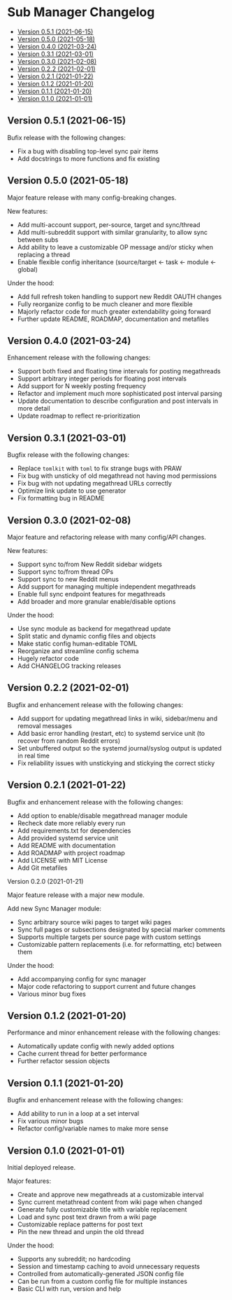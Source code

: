 # Sub Manager Changelog


<!-- markdownlint-disable -->
<!-- START doctoc generated TOC please keep comment here to allow auto update -->
<!-- DON'T EDIT THIS SECTION, INSTEAD RE-RUN doctoc TO UPDATE -->

- [Version 0.5.1 (2021-06-15)](#version-051-2021-06-15)
- [Version 0.5.0 (2021-05-18)](#version-050-2021-05-18)
- [Version 0.4.0 (2021-03-24)](#version-040-2021-03-24)
- [Version 0.3.1 (2021-03-01)](#version-031-2021-03-01)
- [Version 0.3.0 (2021-02-08)](#version-030-2021-02-08)
- [Version 0.2.2 (2021-02-01)](#version-022-2021-02-01)
- [Version 0.2.1 (2021-01-22)](#version-021-2021-01-22)
- [Version 0.1.2 (2021-01-20)](#version-012-2021-01-20)
- [Version 0.1.1 (2021-01-20)](#version-011-2021-01-20)
- [Version 0.1.0 (2021-01-01)](#version-010-2021-01-01)

<!-- END doctoc generated TOC please keep comment here to allow auto update -->
<!-- markdownlint-restore -->



## Version 0.5.1 (2021-06-15)

Bufix release with the following changes:

* Fix a bug with disabling top-level sync pair items
* Add docstrings to more functions and fix existing



## Version 0.5.0 (2021-05-18)

Major feature release with many config-breaking changes.

New features:

* Add multi-account support, per-source, target and sync/thread
* Add multi-subreddit support with similar granularity, to allow sync between subs
* Add ability to leave a customizable OP message and/or sticky when replacing a thread
* Enable flexible config inheritance (source/target <- task <- module <- global)

Under the hood:

* Add full refresh token handling to support new Reddit OAUTH changes
* Fully reorganize config to be much cleaner and more flexible
* Majorly refactor code for much greater extendability going forward
* Further update README, ROADMAP, documentation and metafiles



## Version 0.4.0 (2021-03-24)

Enhancement release with the following changes:

* Support both fixed and floating time intervals for posting megathreads
* Support arbitrary integer periods for floating post intervals
* Add support for N weekly posting frequency
* Refactor and implement much more sophisticated post interval parsing
* Update documentation to describe configuration and post intervals in more detail
* Update roadmap to reflect re-prioritization



## Version 0.3.1 (2021-03-01)

Bugfix release with the following changes:

* Replace ``tomlkit`` with ``toml`` to fix strange bugs with PRAW
* Fix bug with unsticky of old megathread not having mod permissions
* Fix bug with not updating megathread URLs correctly
* Optimize link update to use generator
* Fix formatting bug in README



## Version 0.3.0 (2021-02-08)

Major feature and refactoring release with many config/API changes.

New features:

* Support sync to/from New Reddit sidebar widgets
* Support sync to/from thread OPs
* Support sync to new Reddit menus
* Add support for managing multiple independent megathreads
* Enable full sync endpoint features for megathreads
* Add broader and more granular enable/disable options

Under the hood:

* Use sync module as backend for megathread update
* Split static and dynamic config files and objects
* Make static config human-editable TOML
* Reorganize and streamline config schema
* Hugely refactor code
* Add CHANGELOG tracking releases



## Version 0.2.2 (2021-02-01)

Bugfix and enhancement release with the following changes:

* Add support for updating megathread links in wiki, sidebar/menu and removal messages
* Add basic error handling (restart, etc) to systemd service unit (to recover from random Reddit errors)
* Set unbuffered output so the systemd journal/syslog output is updated in real time
* Fix reliability issues with unstickying and stickying the correct sticky



## Version 0.2.1 (2021-01-22)

Bugfix and enhancement release with the following changes:

* Add option to enable/disable megathread manager module
* Recheck date more reliably every run
* Add requirements.txt for dependencies
* Add provided systemd service unit
* Add README with documentation
* Add ROADMAP with project roadmap
* Add LICENSE with MIT License
* Add Git metafiles



Version 0.2.0 (2021-01-21)

Major feature release with a major new module.

Add new Sync Manager module:

* Sync arbitrary source wiki pages to target wiki pages
* Sync full pages or subsections designated by special marker comments
* Supports multiple targets per source page with custom settings
* Customizable pattern replacements (i.e. for reformatting, etc) between them

Under the hood:

* Add accompanying config for sync manager
* Major code refactoring to support current and future changes
* Various minor bug fixes



## Version 0.1.2 (2021-01-20)

Performance and minor enhancement release with the following changes:

* Automatically update config with newly added options
* Cache current thread for better performance
* Further refactor session objects



## Version 0.1.1 (2021-01-20)

Bugfix and enhancement release with the following changes:

* Add ability to run in a loop at a set interval
* Fix various minor bugs
* Refactor config/variable names to make more sense



## Version 0.1.0 (2021-01-01)

Initial deployed release.

Major features:

* Create and approve new megathreads at a customizable interval
* Sync current metathread content from wiki page when changed
* Generate fully customizable title with variable replacement
* Load and sync post text drawn from a wiki page
* Customizable replace patterns for post text
* Pin the new thread and unpin the old thread

Under the hood:

* Supports any subreddit; no hardcoding
* Session and timestamp caching to avoid unnecessary requests
* Controlled from automatically-generated JSON config file
* Can be run from a custom config file for multiple instances
* Basic CLI with run, version and help
